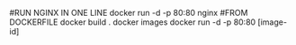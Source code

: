 #RUN NGINX IN ONE LINE
docker run -d -p 80:80 nginx
#FROM DOCKERFILE
docker build .
docker images
docker run -d -p 80:80 [image-id]